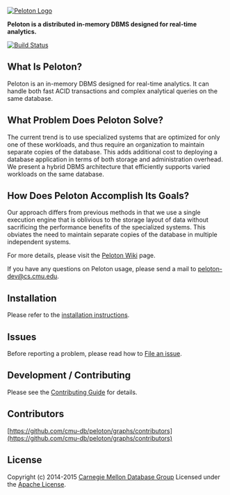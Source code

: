 [![Peloton Logo](http://db.cs.cmu.edu/wordpress/wp-content/uploads/2015/11/peloton.jpg)](http://pelotondb.org/)

**Peloton is a distributed in-memory DBMS designed for real-time analytics.**

[![Build Status](http://jenkins.db.cs.cmu.edu:8080/job/Peloton/badge/icon?style=flat)](http://jenkins.db.cs.cmu.edu:8080/job/Peloton/)

## What Is Peloton?

Peloton is an in-memory DBMS designed for real-time analytics. It can handle both fast ACID transactions and complex analytical queries on the same database. 

## What Problem Does Peloton Solve?

The current trend is to use specialized systems that are optimized for only one of these workloads, and thus require an organization to maintain separate copies of the database. This adds additional cost to deploying a database application in terms of both storage and administration overhead. We present a hybrid DBMS architecture that efficiently supports varied workloads on the same database.

## How Does Peloton Accomplish Its Goals?

Our approach differs from previous methods in that we use a single execution engine that is oblivious to the storage layout of data without sacrificing the performance benefits of the specialized systems. This obviates the need to maintain separate copies of the database in multiple independent systems.

For more details, please visit the [Peloton Wiki](https://github.com/cmu-db/peloton/wiki "Peloton Wiki") page.

If you have any questions on Peloton usage, please send a mail to peloton-dev@cs.cmu.edu.

## Installation

Please refer to the [installation instructions](https://github.com/cmu-db/peloton/wiki/Installation).

## Issues

Before reporting a problem, please read how to [File an issue](https://github.com/cmu-db/peloton/blob/master/CONTRIBUTING.md#file-an-issue).

## Development / Contributing

Please see the [Contributing Guide](https://github.com/cmu-db/peloton/blob/master/CONTRIBUTING.md#development) for details.

## Contributors

[https://github.com/cmu-db/peloton/graphs/contributors](https://github.com/cmu-db/peloton/graphs/contributors)

## License

Copyright (c) 2014-2015 [Carnegie Mellon Database Group](http://db.cs.cmu.edu/)
Licensed under the [Apache License](LICENSE).
